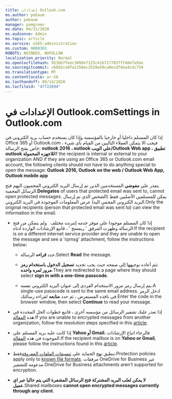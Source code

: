 ```yaml
---
title: إعدادات Outlook.com
ms.author: pebaum
author: pebaum
manager: pamgreen
ms.date: 04/21/2020
ms.audience: Admin
ms.topic: article
ms.service: o365-administration
ms.custom: 9000302
ROBOTS: NOINDEX, NOFOLLOW
localization_priority: Normal
ms.openlocfilehash: 953bb7feec3099e7125c41b7177057ff40efa5be
ms.sourcegitcommit: c6692ce0fa1358ec3529e59ca0ecdfdea4cdc759
ms.translationtype: MT
ms.contentlocale: ar-SA
ms.lasthandoff: 09/14/2020
ms.locfileid: "47722694"
---
```

# <a name="settings-in-outlookcom"></a><span data-ttu-id="eb500-102">الإعدادات في Outlook.com</span><span class="sxs-lookup"><span data-stu-id="eb500-102">Settings in Outlook.com</span></span>

<span data-ttu-id="eb500-103">إذا كان المستلم داخليا أو خارجيا بالمؤسسة وإذا كان يستخدم حساب بريد الكتروني في Office 365 أو Outlook.com ، فيجب الا يتمكن العملاء التاليين من القيام بأي شيء خاص بفتح الرسالة: **outlook 2016 ، outlook علي الويب/Outlook Web app ، تطبيق outlook للاجهزه المحمولة**</span><span class="sxs-lookup"><span data-stu-id="eb500-103">If the recipient is internal or external to your organization AND if they are using an Office 365 or Outlook.com email account, the following clients should not have to do anything special to open the message: **Outlook 2016, Outlook on the web / Outlook Web App, Outlook mobile app**</span></span>

<span data-ttu-id="eb500-104">يتعذر علي **مفوضي** المستخدمين الذين تم إرسال البريد الكتروني المحميون اليهم فتح الرسائل المحمية.</span><span class="sxs-lookup"><span data-stu-id="eb500-104">**Delegates** of users that protected email was sent to, cannot open protected messages.</span></span> <span data-ttu-id="eb500-105">يمكن للمستلمين الأصليين فقط (الشخص الذي تم إرسال البريد الكتروني المحمي اليه) عرض المعلومات الموجودة في البريد الكتروني.</span><span class="sxs-lookup"><span data-stu-id="eb500-105">Only the original recipients (person that protected email was sent to) can view the information in the email.</span></span>

- <span data-ttu-id="eb500-106">إذا كان المستلم موجودا علي موفر خدمه إنترنت مختلف &nbsp; ولم يتمكن من فتح الرسالة وظهرت المرفق ' ربمسج ' ، فاتبع الإرشادات الواردة أدناه:</span><span class="sxs-lookup"><span data-stu-id="eb500-106">If the recipient is on a different internet service provider and they are&nbsp;unable to open the message and see a 'rpmsg' attachment, follow the instructions below:</span></span>
    
    - <span data-ttu-id="eb500-107">حدد **قراءه** الرسالة.</span><span class="sxs-lookup"><span data-stu-id="eb500-107">Select **Read** the message.</span></span>
    
    - <span data-ttu-id="eb500-108">تتم أعاده توجيهها إلى صفحه حيث يجب تحديد **تسجيل الدخول باستخدام رمز مرور لمره واحده**.</span><span class="sxs-lookup"><span data-stu-id="eb500-108">They are redirected to a page where they should select **sign in with a one-time passcode**.</span></span>
    
    - <span data-ttu-id="eb500-109">يتم إرسال رمز مرور الاستخدام الفردي إلى عنوان البريد الكتروني نفسه.</span><span class="sxs-lookup"><span data-stu-id="eb500-109">A single-use passcode is sent to the same email address.</span></span> <span data-ttu-id="eb500-110">ادخل الرمز في نافذه المستعرض ، ثم حدد **متابعه** لقراءه رسالتك.</span><span class="sxs-lookup"><span data-stu-id="eb500-110">Enter the code in the browser window, then select **Continue** to read your message.</span></span>

- <span data-ttu-id="eb500-111">إذا تعذر عليك تشفير الرسائل من مؤسسه أخرى ، فاتبع خطوات الحل المحددة في هذه [المقالة](https://support.office.com/article/known-issues-opening-irm-protected-emails-sent-from-users-in-other-office-365-organizations-0dec0593-a05d-4aa2-8445-9311ebab3164).</span><span class="sxs-lookup"><span data-stu-id="eb500-111">If you are unable to encrypted messages from another organization, follow the resolution steps specified in this [article](https://support.office.com/article/known-issues-opening-irm-protected-emails-sent-from-users-in-other-office-365-organizations-0dec0593-a05d-4aa2-8445-9311ebab3164).</span></span>

- <span data-ttu-id="eb500-112">إذا كانت علبه بريد المستلم علي **Yahoo أو Gmail**، فالرجاء اتباع الإرشادات </span> الموجودة في هذه [المقالة](https://support.office.com/article/how-do-i-open-a-protected-message-1157a286-8ecc-4b1e-ac43-2a608fbf3098).</span><span class="sxs-lookup"><span data-stu-id="eb500-112">If the recipient mailbox is on **Yahoo or Gmail**, please follow the instructions</span> found in this [article](https://support.office.com/article/how-do-i-open-a-protected-message-1157a286-8ecc-4b1e-ac43-2a608fbf3098).</span></span>

- <span data-ttu-id="eb500-113">تنطبق نهج الحماية علي [تنسيقات الملفات المعروفة](https://docs.microsoft.com/azure/information-protection/rms-client/client-admin-guide-file-types)فقط.</span><span class="sxs-lookup"><span data-stu-id="eb500-113">Protection policies apply only to [known file formats](https://docs.microsoft.com/azure/information-protection/rms-client/client-admin-guide-file-types).</span></span> <span data-ttu-id="eb500-114">مرفقات OneDrive for Business غير مدعومة للتشفير.</span><span class="sxs-lookup"><span data-stu-id="eb500-114">OneDrive for Business attachments aren't supported for encryption.</span></span>

- <span data-ttu-id="eb500-115">**لا يمكن لعلب البريد المشتركة فتح الرسائل المشفرة التي يتم حاليا عبر اي عميل**.</span><span class="sxs-lookup"><span data-stu-id="eb500-115">Shared mailboxes **cannot open encrypted messages currently through any client**.</span></span> 

